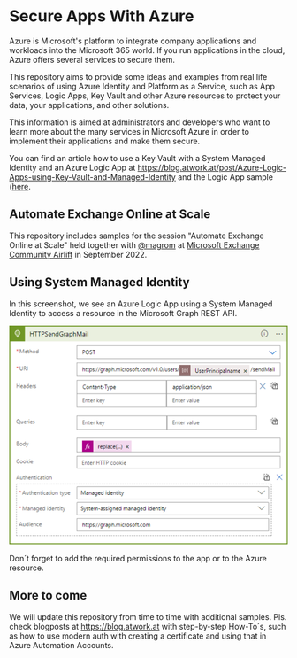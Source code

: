 # Secure Apps With Azure

Azure is Microsoft's platform to integrate company applications and workloads into the Microsoft 365 world. If you run applications in the cloud, Azure offers several services to secure them.  

This repository aims to provide some ideas and examples from real life scenarios of using Azure Identity and Platform as a Service, such as App Services, Logic Apps, Key Vault and other Azure resources to protect your data, your applications, and other solutions.  

This information is aimed at administrators and developers who want to learn more about the many services in Microsoft Azure in order to implement their applications and make them secure.

You can find an article how to use a Key Vault with a System Managed Identity and an Azure Logic App at https://blog.atwork.at/post/Azure-Logic-Apps-using-Key-Vault-and-Managed-Identity and the Logic App sample ([here](./LogicApps/GetManager.json).  

## Automate Exchange Online at Scale

This repository includes samples for the session "Automate Exchange Online at Scale" held together with [@magrom](http://twitter.com/magrom) at [Microsoft Exchange Community Airlift](https://mecairlift.event.microsoft.com/ ) in September 2022.

## Using System Managed Identity

In this screenshot, we see an Azure Logic App using a System Managed Identity to access a resource in the Microsoft Graph REST API.

![using-managed-identity.png](./LogicApps/using-managed-identity.png)

Don´t forget to add the required permissions to the app or to the Azure resource.

## More to come

We will update this repository from time to time with additional samples. Pls. check blogposts at https://blog.atwork.at with step-by-step How-To´s, such as how to use modern auth with creating a certificate and using that in Azure Automation Accounts.
